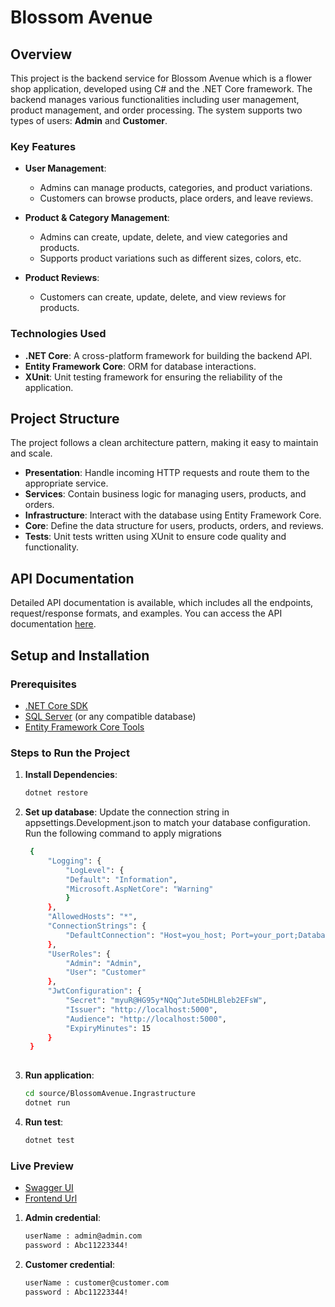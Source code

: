 # Blossom Avenue

## Overview

This project is the backend service for Blossom Avenue which is a flower shop application, developed using C# and the .NET Core framework. The backend manages various functionalities including user management, product management, and order processing. The system supports two types of users: **Admin** and **Customer**.

### Key Features

- **User Management**:
  - Admins can manage products, categories, and product variations.
  - Customers can browse products, place orders, and leave reviews.

- **Product & Category Management**:
  - Admins can create, update, delete, and view categories and products.
  - Supports product variations such as different sizes, colors, etc.

- **Product Reviews**:
  - Customers can create, update, delete, and view reviews for products.

### Technologies Used

- **.NET Core**: A cross-platform framework for building the backend API.
- **Entity Framework Core**: ORM for database interactions.
- **XUnit**: Unit testing framework for ensuring the reliability of the application.

## Project Structure

The project follows a clean architecture pattern, making it easy to maintain and scale.

- **Presentation**: Handle incoming HTTP requests and route them to the appropriate service.
- **Services**: Contain business logic for managing users, products, and orders.
- **Infrastructure**: Interact with the database using Entity Framework Core.
- **Core**: Define the data structure for users, products, orders, and reviews.
- **Tests**: Unit tests written using XUnit to ensure code quality and functionality.

## API Documentation

Detailed API documentation is available, which includes all the endpoints, request/response formats, and examples. You can access the API documentation [here](/docs/api_docs/).

## Setup and Installation

### Prerequisites

- [.NET Core SDK](https://dotnet.microsoft.com/download/dotnet-core)
- [SQL Server](https://www.microsoft.com/en-us/sql-server/sql-server-downloads) (or any compatible database)
- [Entity Framework Core Tools](https://docs.microsoft.com/en-us/ef/core/cli/dotnet)

### Steps to Run the Project

1. **Install Dependencies**:
   ```bash
   dotnet restore

2. **Set up database**:
    Update the connection string in appsettings.Development.json to match your database configuration.
    Run the following command to apply migrations
   ```bash
    {
        "Logging": {
            "LogLevel": {
            "Default": "Information",
            "Microsoft.AspNetCore": "Warning"
            }
        },
        "AllowedHosts": "*",
        "ConnectionStrings": {
            "DefaultConnection": "Host=you_host; Port=your_port;Database=db_name;Username=user_name;Password=db_pass"
        },
        "UserRoles": {
            "Admin": "Admin",
            "User": "Customer"
        },
        "JwtConfiguration": {
            "Secret": "myuR@HG95y*NQq^Jute5DHLBleb2EFsW",
            "Issuer": "http://localhost:5000",
            "Audience": "http://localhost:5000",
            "ExpiryMinutes": 15
        }
    }
    
3. **Run application**:
   ```bash
   cd source/BlossomAvenue.Ingrastructure
   dotnet run

4. **Run test**:
   ```bash
   dotnet test

### Live Preview

- [Swagger UI](https://blossom-avenue.azurewebsites.net/swagger/index.html)
- [Frontend Url](https://fs18-c-sharp-full-stack-frontend.vercel.app)

1. **Admin credential**:
   ```bash
   userName : admin@admin.com
   password : Abc11223344!

1. **Customer credential**:
   ```bash
   userName : customer@customer.com
   password : Abc11223344!